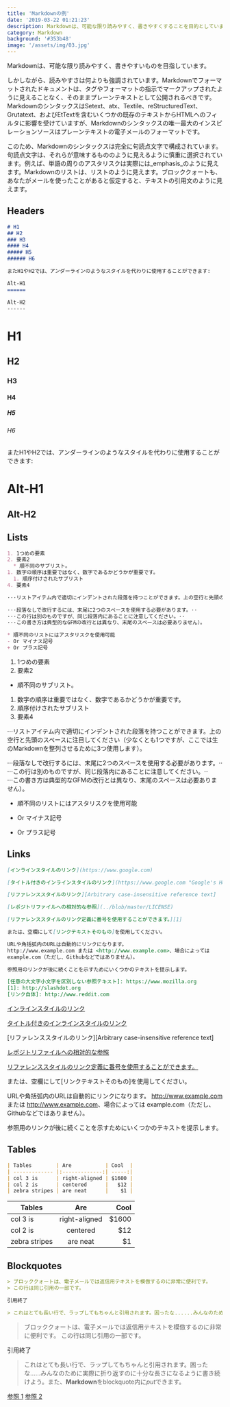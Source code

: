 ```yaml
---
title: 'Markdownの例'
date: '2019-03-22 01:21:23'
description: Markdownは、可能な限り読みやすく、書きやすくすることを目的としています。
category: Markdown
background: '#353b48'
image: '/assets/img/03.jpg'
---
```


Markdownは、可能な限り読みやすく、書きやすいものを目指しています。

しかしながら、読みやすさは何よりも強調されています。Markdownでフォーマットされたドキュメントは、タグやフォーマットの指示でマークアップされたように見えることなく、そのままプレーンテキストとして公開されるべきです。MarkdownのシンタックスはSetext、atx、Textile、reStructuredText、Grutatext、およびEtTextを含むいくつかの既存のテキストからHTMLへのフィルタに影響を受けていますが、Markdownのシンタックスの唯一最大のインスピレーションソースはプレーンテキストの電子メールのフォーマットです。

このため、Markdownのシンタックスは完全に句読点文字で構成されています。句読点文字は、それらが意味するもののように見えるように慎重に選択されています。例えば、単語の周りのアスタリスクは実際には_emphasis_のように見えます。Markdownのリストは、リストのように見えます。ブロッククォートも、あなたがメールを使ったことがあると仮定すると、テキストの引用文のように見えます。

## Headers

```Markdown
# H1
## H2
### H3
#### H4
##### H5
###### H6

またH1やH2では、アンダーラインのようなスタイルを代わりに使用することができます:

Alt-H1
======

Alt-H2
------
```

# H1

## H2

### H3

#### H4

##### H5

###### H6

またH1やH2では、アンダーラインのようなスタイルを代わりに使用することができます:

Alt-H1
======

Alt-H2
------

## Lists

```Markdown
1. 1つめの要素
2. 要素2  
  * 順不同のサブリスト。
1. 数字の順序は重要ではなく、数字であるかどうかが重要です。
  1. 順序付けされたサブリスト
4. 要素4

⋅⋅⋅リストアイテム内で適切にインデントされた段落を持つことができます。上の空行と先頭のスペースに注目してください（少なくとも1つですが、ここでは生のMarkdownを整列させるために3つ使用します）。

⋅⋅⋅段落なしで改行するには、末尾に2つのスペースを使用する必要があります。⋅⋅
⋅⋅⋅この行は別のものですが、同じ段落内にあることに注意してください。⋅⋅  
⋅⋅⋅この書き方は典型的なGFMの改行とは異なり、末尾のスペースは必要ありません）。

* 順不同のリストにはアスタリスクを使用可能
- Or マイナス記号
+ Or プラス記号

```

1. 1つめの要素
2. 要素2  
  * 順不同のサブリスト。
1. 数字の順序は重要ではなく、数字であるかどうかが重要です。
  1. 順序付けされたサブリスト
4. 要素4

⋅⋅⋅リストアイテム内で適切にインデントされた段落を持つことができます。上の空行と先頭のスペースに注目してください（少なくとも1つですが、ここでは生のMarkdownを整列させるために3つ使用します）。

⋅⋅⋅段落なしで改行するには、末尾に2つのスペースを使用する必要があります。⋅⋅
⋅⋅⋅この行は別のものですが、同じ段落内にあることに注意してください。⋅⋅  
⋅⋅⋅この書き方は典型的なGFMの改行とは異なり、末尾のスペースは必要ありません）。

* 順不同のリストにはアスタリスクを使用可能
- Or マイナス記号
+ Or プラス記号

## Links

```Markdown
[インラインスタイルのリンク](https://www.google.com)

[タイトル付きのインラインスタイルのリンク](https://www.google.com "Google's Homepage")

[リファレンススタイルのリンク][Arbitrary case-insensitive reference text]

[レポジトリファイルへの相対的な参照](../blob/master/LICENSE)

[リファレンススタイルのリンク定義に番号を使用することができます。][1]

または、空欄にして[リンクテキストそのもの]を使用してください。

URLや角括弧内のURLは自動的にリンクになります。
http://www.example.com または <http://www.example.com>、場合によっては
example.com（ただし、Githubなどではありません）。

参照用のリンクが後に続くことを示すためにいくつかのテキストを提示します。

[任意の大文字小文字を区別しない参照テキスト]: https://www.mozilla.org
[1]: http://slashdot.org
[リンク自体]: http://www.reddit.com

```

[インラインスタイルのリンク](https://www.google.com)

[タイトル付きのインラインスタイルのリンク](https://www.google.com "Google's Homepage")

[リファレンススタイルのリンク][Arbitrary case-insensitive reference text]

[レポジトリファイルへの相対的な参照](../blob/master/LICENSE)

[リファレンススタイルのリンク定義に番号を使用することができます。][1]

または、空欄にして[リンクテキストそのもの]を使用してください。

URLや角括弧内のURLは自動的にリンクになります。
http://www.example.com または <http://www.example.com>、場合によっては
example.com（ただし、Githubなどではありません）。

参照用のリンクが後に続くことを示すためにいくつかのテキストを提示します。

[任意の大文字小文字を区別しない参照テキスト]: https://www.mozilla.org
[1]: http://slashdot.org
[リンク自体]: http://www.reddit.com

## Tables

```Markdown
| Tables        | Are           | Cool  |
| ------------- |:-------------:| -----:|
| col 3 is      | right-aligned | $1600 |
| col 2 is      | centered      |   $12 |
| zebra stripes | are neat      |    $1 |
```

| Tables        |      Are      |   Cool |
| ------------- | :-----------: | -----: |
| col 3 is      | right-aligned | \$1600 |
| col 2 is      |   centered    |   \$12 |
| zebra stripes |   are neat    |    \$1 |

## Blockquotes

```Markdown
> ブロッククォートは、電子メールでは返信用テキストを模倣するのに非常に便利です。
> この行は同じ引用の一部です。

引用終了

> これはとても長い行で、ラップしてもちゃんと引用されます。困ったな......みんなのために実際に折り返すのに十分な長さになるように書き続けよう。また、**Markdown**をblockquote内に*put*できます。
```

> ブロッククォートは、電子メールでは返信用テキストを模倣するのに非常に便利です。
> この行は同じ引用の一部です。

引用終了

> これはとても長い行で、ラップしてもちゃんと引用されます。困ったな......みんなのために実際に折り返すのに十分な長さになるように書き続けよう。また、**Markdown**をblockquote内に*put*できます。

[参照 1](https://daringfireball.net/projects/markdown/syntax#philosophy)
[参照 2](https://github.com/adam-p/markdown-here/wiki/Markdown-Cheatsheet)
